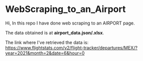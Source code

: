 # WebScraping_to_an_Airport
Hi, In this repo I have done web scraping to an AIRPORT page.  

The data obtained is at **airport_data.json/.xlsx**.  

The link where I've retrieved the data is:  
https://www.flightstats.com/v2/flight-tracker/departures/MEX/?year=2021&month=2&date=6&hour=0
